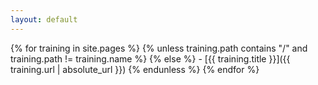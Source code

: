 ```yaml
---
layout: default
---
```


{% for training in site.pages %}
  {% unless training.path contains "/" and training.path != training.name %}
  {% else %}
    - [{{ training.title }}]({{ training.url | absolute_url }})
  {% endunless %}
{% endfor %}
